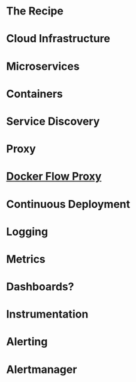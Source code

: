 <!-- .slide: data-background="../img/background/recipe.jpeg" -->
# The Recipe


<!-- .slide: data-background="../img/background/servers.jpg" -->
# Cloud Infrastructure


<!-- .slide: data-background="../img/background/microservices.jpg" -->
# Microservices


<!-- .slide: data-background="../img/background/containers.png" -->
# Containers


<!-- .slide: data-background="../img/products/docker.png" data-background-size="contain" data-background-color="white" -->


<!-- .slide: data-background="../img/swarm/swarm.png" data-background-size="contain" -->


<!-- .slide: data-background="../img/swarm/kubernetes.png" data-background-size="contain" -->


<!-- .slide: data-background="../img/background/service-discovery.png" -->
# Service Discovery


<!-- .slide: data-background="../img/products/zookeeper.png" data-background-size="contain" -->


<!-- .slide: data-background="../img/products/etcd.png" data-background-size="contain" data-background-color="white" -->


<!-- .slide: data-background="../img/products/consul.jpg" data-background-size="contain" -->


<!-- .slide: data-background="../img/products/docker.png" data-background-size="contain" data-background-color="white" -->


<!-- .slide: data-background="../img/background/proxy.png" -->
# Proxy


<!-- .slide: data-background="../img/products/traefik.png" data-background-size="contain" data-background-color="white" -->


<!-- .slide: data-background="../img/background/proxy.png" -->
# [Docker Flow Proxy](http://proxy.dockerflow.com/)


<!-- .slide: data-background="../img/background/pipeline.jpg" -->
# Continuous Deployment


<!-- .slide: data-background="../img/products/jenkins.png" data-background-size="contain" data-background-color="white" -->


<!-- .slide: data-background="../img/background/logs.png" -->
# Logging


<!-- .slide: data-background="../img/products/elk.png" data-background-size="contain" -->


<!-- .slide: data-background="../img/background/metrics.jpg" -->
# Metrics


<!-- .slide: data-background="../img/products/prometheus.png" data-background-size="contain" -->


# Dashboards?


<!-- .slide: data-background="../img/background/metrics.jpg" -->
# Instrumentation


<!-- .slide: data-background="../img/background/alerting.jpg" -->
# Alerting


<!-- .slide: data-background="../img/background/alerting.jpg" -->
# Alertmanager


<!-- .slide: data-background="../img/products/jenkins.png" data-background-size="contain" data-background-color="white" -->


<!-- .slide: data-background="../img/products/slack.png" data-background-size="contain" data-background-color="white" -->

